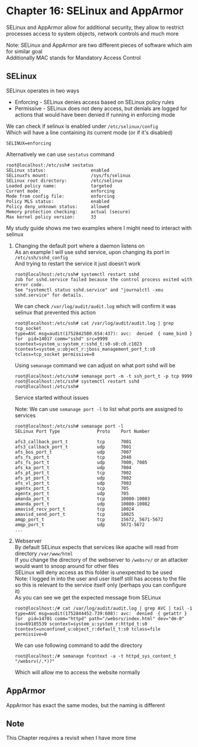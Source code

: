 # Chapter 16: SELinux and AppArmor
SELinux and AppArmor allow for additional security, they allow to restrict processes access to system objects, network controls and much more <br>

Note: SELinux and AppArmor are two different pieces of software which aim for similar goal <br>
Additionally MAC stands for Mandatory Access Control 

## SELinux
SELinux operates in two ways <br>
- Enforcing - SELinux denies access based on SELinux policy rules
- Permissive - SELinux does not deny access, but denials are logged for actions that would have been denied if running in enforcing mode 

We can check if selinux is enabled under ``/etc/selinux/config`` <br>
Which will have a line containing its current mode (or if it's disabled) <br>
```
SELINUX=enforcing
```

Alternatively we can use ``sestatus`` command <br>
```
root@localhost:/etc/ssh# sestatus
SELinux status:                 enabled
SELinuxfs mount:                /sys/fs/selinux
SELinux root directory:         /etc/selinux
Loaded policy name:             targeted
Current mode:                   enforcing
Mode from config file:          enforcing
Policy MLS status:              enabled
Policy deny_unknown status:     allowed
Memory protection checking:     actual (secure)
Max kernel policy version:      33
```

My study guide shows me two examples where I might need to interact with selinux <br>
1. Changing the default port where a daemon listens on <br>
    As an example I will use sshd service, upon changing its port in ``/etc/ssh/sshd_config`` <br>
    And trying to restart the service it just doesn't work <br>
    ```
    root@localhost:/etc/ssh# systemctl restart sshd
    Job for sshd.service failed because the control process exited with error code.
    See "systemctl status sshd.service" and "journalctl -xeu sshd.service" for details.
    ```
    We can check ``/var/log/audit/audit.log`` which will confirm it was selinux that prevented this action <br>
    ```
    root@localhost:/etc/ssh# cat /var/log/audit/audit.log | grep tcp_socket
    type=AVC msg=audit(1752842580.654:437): avc:  denied  { name_bind } for  pid=14017 comm="sshd" src=9999 scontext=system_u:system_r:sshd_t:s0-s0:c0.c1023 tcontext=system_u:object_r:jboss_management_port_t:s0 tclass=tcp_socket permissive=0
    ```
    Using ``semanage`` command we can adjust on what port sshd will be <br>
    ```
    root@localhost:/etc/ssh# semanage port -m -t ssh_port_t -p tcp 9999
    root@localhost:/etc/ssh# systemctl restart sshd
    root@localhost:/etc/ssh#
    ```
    Service started without issues <br>
    
    Note: We can use ``semanage port -l`` to list what ports are assigned to services <br>
    ```
    root@localhost:/etc/ssh# semanage port -l
    SELinux Port Type              Proto    Port Number
    
    afs3_callback_port_t           tcp      7001
    afs3_callback_port_t           udp      7001
    afs_bos_port_t                 udp      7007
    afs_fs_port_t                  tcp      2040
    afs_fs_port_t                  udp      7000, 7005
    afs_ka_port_t                  udp      7004
    afs_pt_port_t                  tcp      7002
    afs_pt_port_t                  udp      7002
    afs_vl_port_t                  udp      7003
    agentx_port_t                  tcp      705
    agentx_port_t                  udp      705
    amanda_port_t                  tcp      10080-10083
    amanda_port_t                  udp      10080-10082
    amavisd_recv_port_t            tcp      10024
    amavisd_send_port_t            tcp      10025
    amqp_port_t                    tcp      15672, 5671-5672
    amqp_port_t                    udp      5671-5672
    ...
    ```
2. Webserver <br>
   By default SELinux expects that services like apache will read from directory ``/var/www/html`` <br>
   If you change the directory of the webserver to ``/websrv/`` or an attacker would want to snoop around for other files <br>
   SELinux will deny access as this folder is unexpected to be used <br>
   Note: I logged in into the user and user itself still has access to the file so this is relevant to the service itself only (perhaps you can configure it) <br>
   As you can see we get the expected message from SELinux <br> 
   ```
   root@localhost:/# cat /var/log/audit/audit.log | grep AVC | tail -1
   type=AVC msg=audit(1752844452.739:608): avc:  denied  { getattr } for  pid=14701 comm="httpd" path="/websrv/index.html" dev="dm-0" ino=69185539 scontext=system_u:system_r:httpd_t:s0 tcontext=unconfined_u:object_r:default_t:s0 tclass=file permissive=0
   ```
   We can use following command to add the directory <br>
   ```
   root@localhost:/# semanage fcontext -a -t httpd_sys_content_t "/websrv(/.*)?"
   ```
   Which will allow me to access the website normally <br>

## AppArmor
AppArmor has exact the same modes, but the naming is different <br>

## Note
This Chapter requires a revisit when I have more time
